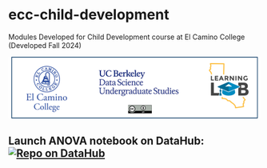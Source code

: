 # ecc-child-development
Modules Developed for Child Development course at El Camino College (Developed Fall 2024)

![img](https://raw.githubusercontent.com/ds-modules/ecc-textbook/refs/heads/main/modules/_static/ecc-header.png)

## Launch ANOVA notebook on DataHub: [![Repo on DataHub](https://img.shields.io/badge/Launch-El%20Camino%20College%20Datahub-blue.svg)](https://elcamino.cloudbank.2i2c.cloud/hub/user-redirect/git-pull?repo=https%3A%2F%2Fgithub.com%2Fds-modules%2Fecc-child-development&urlpath=tree%2Fecc-child-development%2Fparental-risk.ipynb&branch=main)

